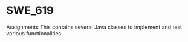 # SWE_619
Assignments
This contains several Java classes to implement and test various functionalities.
